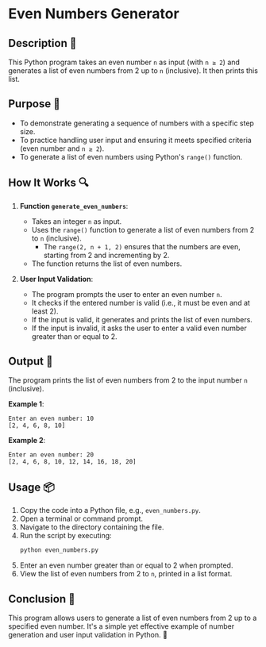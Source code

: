 # Even Numbers Generator

## Description 📝

This Python program takes an even number `n` as input (with `n ≥ 2`) and generates a list of even numbers from 2 up to `n` (inclusive). It then prints this list.

## Purpose 🎯

-   To demonstrate generating a sequence of numbers with a specific step size.
-   To practice handling user input and ensuring it meets specified criteria (even number and `n ≥ 2`).
-   To generate a list of even numbers using Python's `range()` function.

## How It Works 🔍

1. **Function `generate_even_numbers`**:

    - Takes an integer `n` as input.
    - Uses the `range()` function to generate a list of even numbers from 2 to `n` (inclusive).
        - The `range(2, n + 1, 2)` ensures that the numbers are even, starting from 2 and incrementing by 2.
    - The function returns the list of even numbers.

2. **User Input Validation**:
    - The program prompts the user to enter an even number `n`.
    - It checks if the entered number is valid (i.e., it must be even and at least 2).
    - If the input is valid, it generates and prints the list of even numbers.
    - If the input is invalid, it asks the user to enter a valid even number greater than or equal to 2.

## Output 📜

The program prints the list of even numbers from 2 to the input number `n` (inclusive).

**Example 1**:

```
Enter an even number: 10
[2, 4, 6, 8, 10]
```

**Example 2**:

```
Enter an even number: 20
[2, 4, 6, 8, 10, 12, 14, 16, 18, 20]
```

## Usage 📦

1. Copy the code into a Python file, e.g., `even_numbers.py`.
2. Open a terminal or command prompt.
3. Navigate to the directory containing the file.
4. Run the script by executing:
    ```bash
    python even_numbers.py
    ```
5. Enter an even number greater than or equal to 2 when prompted.
6. View the list of even numbers from 2 to `n`, printed in a list format.

## Conclusion 🚀

This program allows users to generate a list of even numbers from 2 up to a specified even number.
It's a simple yet effective example of number generation and user input validation in Python. 🎉
